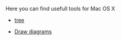 Here you can find usefull tools for Mac OS X


- [tree](http://macappstore.org/tree/)

- [Draw diagrams](https://www.draw.io)





